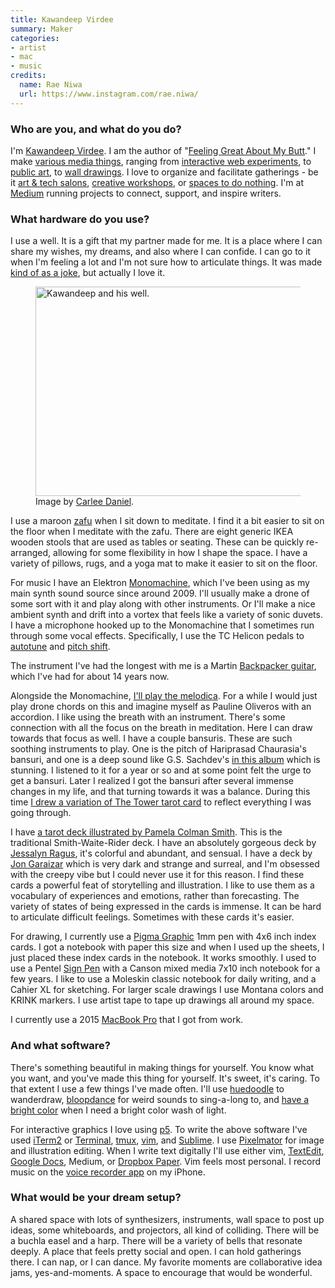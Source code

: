 ```yaml
---
title: Kawandeep Virdee
summary: Maker
categories:
- artist
- mac
- music
credits:
  name: Rae Niwa
  url: https://www.instagram.com/rae.niwa/
---
```


### Who are you, and what do you do?

I'm ​[Kawandeep Virdee](http://whichlight.com/ "Kawandeep's website.")​. I am the author of "[​Feeling Great About My Butt​](https://shop.whichlight.com/ "Kawandeep's book of drawings.")." I make ​[various media things​](https://vimeo.com/135608298 "A Vimeo video of Kawandeep's Eyeo talk."), ranging from ​[interactive web experiments](https://www.youtube.com/watch?v=6BacbW7FG4I "A YouTube video of Kawandeep's bloopdance project.")​, to ​[public art](https://medium.com/@whichlight/towards-open-web-public-art-6a571189aed "Kawandeep's article about his collaborative public art.")​, to ​[wall drawings](https://www.artsy.net/article/artsy-editorial-artist-residence-facebook "An Artsy article about Kawandeep's Facebook residency.")​. I love to organize and facilitate gatherings - be it ​[art & tech salons](https://www.instagram.com/p/BP0oE95FBMv/ "Kawandeep's Instagram photo of an art meetup.")​, ​[creative workshops](https://www.instagram.com/p/BgeP1hLD4gI/ "Kawandeep's Instagram photo of a creative workshop.")​, or ​[spaces to do nothing​](https://www.instagram.com/p/B9-qkzEhvP4/ "Kawandeep's Instagram photo of an event for taking a moment."). I'm at ​[Medium][]​ running projects to connect, support, and inspire writers.

### What hardware do you use?

I use a well. It is a gift that my partner made for me. It is a place where I can share my wishes, my dreams, and also where I can confide. I can go to it when I'm feeling a lot and I'm not sure how to articulate things. It was made ​[kind of as a joke​](https://www.instagram.com/p/B9-qkzEhvP4/ "A YouTube video of an SNL sketch about wells for boys."), but actually I love it.

<figure>
	<img src="/images/interviews/kawandeep.virdee/well.jpg" width="500" height="335" alt="Kawandeep and his well." class="detail">
	<figcaption>Image by <a href="https://www.instagram.com/wordforworld/" title="More details about Carlee Daniel.">Carlee Daniel</a>.</figcaption>
</figure>

I use a maroon ​[zafu](https://en.wikipedia.org/wiki/Zafu "The Wikipedia entry for the zafu.")​ when I sit down to meditate. I find it a bit easier to sit on the floor when I meditate with the zafu. There are eight generic IKEA wooden stools that are used as tables or seating. These can be quickly re-arranged, allowing for some flexibility in how I shape the space. I have a variety of pillows, rugs, and a yoga mat to make it easier to sit on the floor.

For music I have an ​Elektron [Monomachine][monomachine-sfx-60]​, which I've been using as my main synth sound source since around 2009. I'll usually make a drone of some sort with it and play along with other instruments. Or I'll make a nice ambient synth and drift into a vortex that feels like a variety of sonic duvets. I have a microphone hooked up to the Monomachine that I sometimes run through some vocal effects. Specifically, I use the TC Helicon pedals to ​[autotune][voicetone-c1]​ and ​[pitch shift​][voicetone-d1].
  
The instrument I've had the longest with me is a ​Martin [Backpacker guitar][backpacker]​, which I've had for about 14 years now.

Alongside the Monomachine, ​[I'll play the melodica](https://soundcloud.com/whichlight/melodica-and-monomachine "A Soundcloud recording of Kawandeep playing the melodica and Monomachine.")​. For a while I would just play drone chords on this and imagine myself as ​Pauline Oliveros with an accordion​. I like using the breath with an instrument. There's some connection with all the focus on the breath in meditation. Here I can draw towards that focus as well. I have a couple ​bansuris​. These are such soothing instruments to play. One is the pitch of Hariprasad Chaurasia's bansuri, and one is a deep sound like G.S. Sachdev's ​[in this album​](https://open.spotify.com/album/7l6MK2rackkPHiHhCINSxI?si=yfpecRExQIm_1UJhxHwBnQ "The album 'Bansuri' by G.S. Sachdev on Spotify.") which is stunning. I listened to it for a year or so and at some point felt the urge to get a bansuri. Later I realized I got the bansuri after several immense changes in my life, and that turning towards it was a balance. During this time ​[I drew a variation of The Tower tarot card](https://www.instagram.com/p/BxbhLRXA9Y8/ "Kawandeep's Instagram photo of his Tower card drawing.")​ to reflect everything I was going through.

I have ​[a tarot deck illustrated by Pamela Colman Smith](https://www.tarot.com/tarot/decks/smith-waite "A tarot deck by Pamela Colman Smith.")​. This is the traditional Smith-Waite-Rider deck. I have an absolutely gorgeous deck by ​[Jessalyn Ragus](https://www.jessalynragus.com/ "An erotic tarot set (NSFW).")​, it's colorful and abundant, and sensual. I have a deck by ​[Jon Garaizar](https://www.jongaraizar.com/ "A dark tarot set.")​ which is very dark and strange and surreal, and I'm obsessed with the creepy vibe but I could never use it for this reason. I find these cards a powerful feat of storytelling and illustration. I like to use them as a vocabulary of experiences and emotions, rather than forecasting. The variety of states of being expressed in the cards is immense. It can be hard to articulate difficult feelings. Sometimes with these cards it's easier.

For drawing, I currently use a ​[Pigma Graphic][pigma-graphic] 1mm pen​ with 4x6 inch index cards. I got a notebook with paper this size and when I used up the sheets, I just placed these index cards in the notebook. It works smoothly. I used to use a ​Pentel [Sign Pen​][sign-pen] with a ​Canson mixed media 7x10 inch notebook​ for a few years. I like to use a ​Moleskin classic notebook​ for daily writing, and a ​Cahier XL for sketching​. For larger scale drawings I use Montana colors and KRINK markers. I use ​artist tape​ to tape up drawings all around my space.

I currently use a 2015 [MacBook Pro][macbook-pro] that I got from work.

### And what software?

There's something beautiful in making things for yourself. You know what you want, and you've made this thing for yourself. It's sweet, it's caring. To that extent I use a few things I've made often. I'll use ​[huedoodle](http://huedoodle.com/ "Kawandeep's colourful drawing toy.")​ to wanderdraw, ​[bloopdance](https://bloopdance.com/ "Kawandeep's fun audio motion toy.")​ for weird sounds to sing-a-long to, and [have a bright color](http://haveabrightcolor.com/ "Kawandeep's colour toy.")​ when I need a bright color wash of light.

For interactive graphics I love using ​[p5][p5.js].​ To write the above software I've used [iTerm2][] or [Terminal][], [tmux][], [vim][], and [Sublime][sublime-text]. I use [Pixelmator][] for image and illustration editing. When I write text digitally I'll use either vim, [TextEdit][], [Google Docs][google-docs], Medium, or [Dropbox Paper][dropbox-paper]. Vim feels most personal. I record music on the [voice recorder app][voice-memos-ios] on my iPhone.

### What would be your dream setup?

A shared space with lots of synthesizers, instruments, wall space to post up ideas, some whiteboards, and projectors, all kind of colliding. There will be a buchla easel and a harp. There will be a variety of bells that resonate deeply. A place that feels pretty social and open. I can hold gatherings there. I can nap, or I can dance. My favorite moments are collaborative idea jams, yes-and-moments. A space to encourage that would be wonderful.

[medium]: https://medium.com/ "A writing/blogging service."
[monomachine-sfx-60]: https://en.wikipedia.org/wiki/Elektron_Monomachine "A synth."
[voicetone-c1]: https://www.tc-helicon.com/Categories/Tchelicon/Vocal/Stompboxes/VOICETONE-C1/p/P0DDY "A pitch shifting stompbox."
[voicetone-d1]: https://www.tc-helicon.com/Categories/Tchelicon/Vocal/Stompboxes/VOICETONE-D1/p/P0DDZ "A voice doubling stompbox."
[backpacker]: https://www.martinguitar.com/guitars/backpacker/ "An acoustic guitar."
[pigma-graphic]: http://sakuraofamerica.com/pen-archival-ink "A pen."
[sign-pen]: https://www.pentel.com/products/sign-pen "A pen."
[macbook-pro]: https://www.apple.com/macbook-pro/ "A laptop."
[p5.js]: https://p5js.org/ "A Javascript library based on Processing."
[iterm2]: https://iterm2.com/ "An alternative terminal application for Mac OS X."
[terminal]: https://en.wikipedia.org/wiki/Terminal_(OS_X) "A console application included with Mac OS X."
[tmux]: https://sourceforge.net/projects/tmux/ "A terminal multiplexer, similar to screen."
[vim]: https://www.vim.org/ "A command-line text editor."
[sublime-text]: http://www.sublimetext.com/ "A coder's text editor."
[pixelmator]: https://www.pixelmator.com/mac/ "An image editor for the Mac."
[textedit]: https://support.apple.com/en-us/HT2523 "A text editor included with Mac OS X."
[google-docs]: https://en.wikipedia.org/wiki/Google_Docs "A web-based office suite."
[dropbox-paper]: https://www.dropbox.com/paper "A document collaboration service."
[voice-memos-ios]: https://en.wikipedia.org/wiki/IPhone_OS_3#Voice_Memos "An app for recording voice memos."
